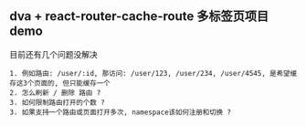 ## dva + react-router-cache-route 多标签页项目demo

目前还有几个问题没解决

```
1. 例如路由: /user/:id, 那访问: /user/123, /user/234, /user/4545, 是希望缓存这3个页面的, 但只能缓存一个
2. 怎么刷新 / 删除 路由 ?
3. 如何限制路由打开的个数 ?
3. 如果支持一个路由或页面打开多次, namespace该如何注册和切换 ?
```
